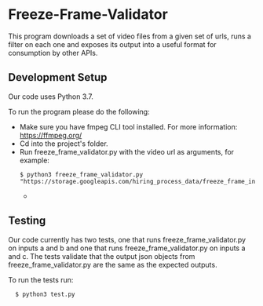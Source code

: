 # Freeze-Frame-Validator
This program downloads a set of video files from a given set of urls, runs a filter on each one and exposes its output into a useful format for consumption by other APIs.


## Development Setup

Our code uses Python 3.7.

To run the program please do the following:

- Make sure you have fmpeg CLI tool installed. For more information: https://ffmpeg.org/
- Cd into the project's folder.
- Run freeze_frame_validator.py with the video url as arguments, for example:
  ```
  $ python3 freeze_frame_validator.py "https://storage.googleapis.com/hiring_process_data/freeze_frame_input_a.mp4"
  ```
  - 
  
## Testing

Our code currently has two tests, one that runs freeze_frame_validator.py on inputs a and b and one that runs freeze_frame_validator.py on inputs a and c.
The tests validate that the output json objects from freeze_frame_validator.py are the same as the expected outputs. 

To run the tests run:
```
  $ python3 test.py
  ```
